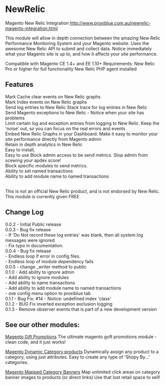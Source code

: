 NewRelic
========

Magento New Relic Integration
http://www.proxiblue.com.au/newrelic-magento-integration.html

This module will allow in depth connection between the amazing New Relic Performance Monitoring System and your Magento website. 
Uses the awesome New Relic API to submit and collect data.
Notice immediately what your Magento site is up to, and how it affects your site performance.

Compatible with Magento CE 1.4+ and EE 1.10+
Requirements:
New Relic Pro or higher for full functionality
New Relic PHP agent installed

Features
--------
Mark Cache clear events on New Relic graphs <br/>
Mark Index events on New Relic graphs <br/>
Send log entries to New Relic Stack trace for log entries in New Relic <br/>
Send Magento exceptions to New Relic - Notice when your site has problems <br/>
Limit certain log and exception entries from logging to New Relic. Keep the 'noise' out, so you can focus on the real errors and events <br/>
Embed New Relic Graphs in your Dashboard. Make it easy to monitor your site performance directly from Magento admin <br/>
Retain in depth analytics in New Relic <br/>
Easy to install, <br/>
Easy to use Block admin access to be send metrics. Stop admin from scewing your apdex score! <br/>
Block specific modules to send metrics. <br/>
Ability to set named transactions <br/>
Ability to add module name to named transactions</br>
<br/>

This is not an official New Relic product, and is not endorsed by New Relic. This module is currently given FREE
</br>

Change Log
----------
0.0.2 - Initial Public release<br/>
0.0.3 - Bug fix release <br/>
        - If 'Do Not record these log entries' was blank, then all system.log messages were ignored<br/>
        - Fix typo in documentation. <br/>
0.0.4 - Bug fix release<br/>
        - Endless loop if error in config files. <br/>
        - Endless loop of module dependency fails<br/>
0.0.5 - change _writer method to public<br/>
0.1.0 - Add ability to ignore admin<br/>
      - Add ability to ignore modules<br/>
      - Add ability to name transactions<br/>
      - Add ability to add module name to named transactions<br/>
      - ove config menu option to proxiblue tab<br/>
0.1.1 - Bug Fix: #14 - Notice: undefined index 'class'<br/>
0.1.2 - BUG Fix inverted exception exclusion logging  <br/> 
0.1.3 - Remove observer events that is part of a new development version<br/>
 

See our other modules:
----------------------
[Magento Gift Promotions](http://www.proxiblue.com.au/magento-gift-promotions.html)
The ultimate magento goft promotions module - clean code, and it just works!

[Magento Dynamic Category products](http://www.proxiblue.com.au/magento-dynamic-category-products.html)
Dynamically assign any product to a category, using just attributes. Easy to create any type of 'Shopy By...' categories.

[Magento Mapped Category Banners](http://www.proxiblue.com.au/magento-mapped-category-banners.html)
Map unlimited click areas on category banner images to products (or direct links) Use that lost retail space to sell!
